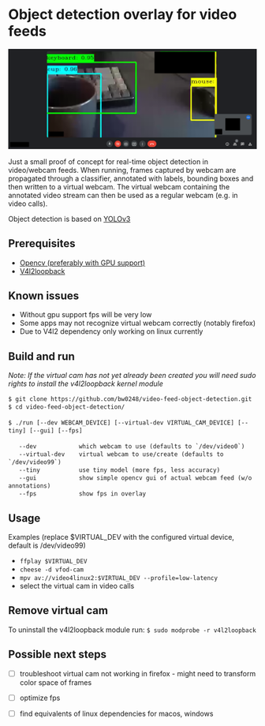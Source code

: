 # Object detection overlay for video feeds

![google meet example](./example.png)

Just a small proof of concept for real-time object detection in video/webcam feeds. 
When running, frames captured by webcam are propagated through a classifier, annotated with labels, bounding boxes and then written to a virtual webcam.
The virtual webcam containing the annotated video stream can then be used as a regular webcam (e.g. in video calls).

Object detection is based on [YOLOv3](https://pjreddie.com/darknet/yolo/)

## Prerequisites

* [Opencv (preferably with GPU support)](https://github.com/opencv/opencv)
* [V4l2loopback](https://github.com/umlaeute/v4l2loopback)

## Known issues

* Without gpu support fps will be very low
* Some apps may not recognize virtual webcam correctly (notably firefox)
* Due to V4l2 dependency only working on linux currently

## Build and run

*Note: If the virtual cam has not yet already been created you will need sudo rights to install the v4l2loopback kernel module*
```
$ git clone https://github.com/bw0248/video-feed-object-detection.git
$ cd video-feed-object-detection/

$ ./run [--dev WEBCAM_DEVICE] [--virtual-dev VIRTUAL_CAM_DEVICE] [--tiny] [--gui] [--fps]

   --dev            which webcam to use (defaults to `/dev/video0`)
   --virtual-dev    virtual webcam to use/create (defaults to `/dev/video99`)
   --tiny           use tiny model (more fps, less accuracy)
   --gui            show simple opencv gui of actual webcam feed (w/o annotations) 
   --fps            show fps in overlay
```

## Usage

Examples (replace $VIRTUAL_DEV with the configured virtual device, default is /dev/video99)

* `ffplay $VIRTUAL_DEV`
* `cheese -d vfod-cam`
* `mpv av://video4linux2:$VIRTUAL_DEV --profile=low-latency`
* select the virtual cam in video calls

## Remove virtual cam

To uninstall the v4l2loopback module run: `$ sudo modprobe -r v4l2loopback`

## Possible next steps

* [ ] troubleshoot virtual cam not working in firefox - might need to transform color space of frames
* [ ] optimize fps
* [ ] find equivalents of linux dependencies for macos, windows

